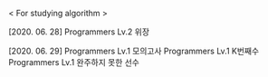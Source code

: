 < For studying algorithm >

[2020. 06. 28]
Programmers Lv.2 위장

[2020. 06. 29]
Programmers Lv.1 모의고사
Programmers Lv.1 K번째수
Programmers Lv.1 완주하지 못한 선수